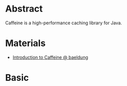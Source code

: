 # Abstract

Caffeine is a high-performance caching library for Java.

# Materials

* [Introduction to Caffeine @ baeldung](https://www.baeldung.com/java-caching-caffeine)

# Basic
